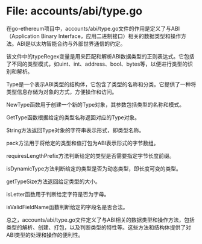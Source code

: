 # File: accounts/abi/type.go

在go-ethereum项目中，accounts/abi/type.go文件的作用是定义了与ABI（Application Binary Interface，应用二进制接口）相关的数据类型和操作方法。ABI是以太坊智能合约与外部世界通信的约定。

该文件中的typeRegex变量是用来匹配和解析ABI数据类型的正则表达式。它包括了不同的类型模式，如uint、int、address、bool、bytes等，以便进行类型的识别和解析。

Type是一个表示ABI类型的结构体，它包含了类型的名称和分类。它提供了一种将类型信息存储为对象的方式，方便操作和访问。

NewType函数用于创建一个新的Type对象，其参数包括类型的名称和模式。

GetType函数根据给定的类型名称返回对应的Type对象。

String方法返回Type对象的字符串表示形式，即类型名称。

pack方法用于将给定的类型和值打包为ABI表示形式的字节数组。

requiresLengthPrefix方法判断给定的类型是否需要指定字节长度前缀。

isDynamicType方法判断给定的类型是否为动态类型，即长度可变的类型。

getTypeSize方法返回给定类型的大小。

isLetter函数用于判断给定字符是否为字母。

isValidFieldName函数判断给定的字段名是否合法。

总之，accounts/abi/type.go文件定义了与ABI相关的数据类型和操作方法，包括类型的解析、创建、打包，以及判断类型的特性等。这些方法和结构体提供了对ABI类型的处理和操作的便利性。

